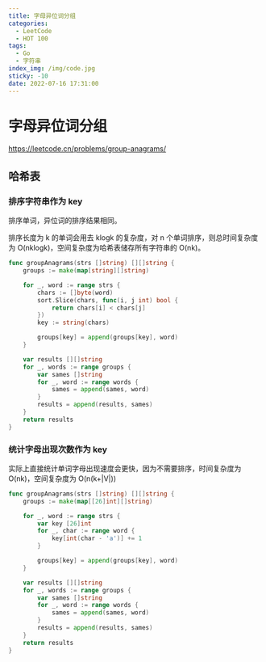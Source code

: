 ```yaml
---
title: 字母异位词分组
categories:
  - LeetCode
  - HOT 100
tags:
  - Go
  - 字符串
index_img: /img/code.jpg
sticky: -10
date: 2022-07-16 17:31:00
---
```


# 字母异位词分组

https://leetcode.cn/problems/group-anagrams/

## 哈希表

### 排序字符串作为 key

排序单词，异位词的排序结果相同。

排序长度为 k 的单词会用去 klogk 的复杂度，对 n 个单词排序，则总时间复杂度为 O(nklogk)，空间复杂度为哈希表储存所有字符串的 O(nk)。

```go
func groupAnagrams(strs []string) [][]string {
    groups := make(map[string][]string)

    for _, word := range strs {
        chars := []byte(word)
        sort.Slice(chars, func(i, j int) bool {
            return chars[i] < chars[j]
        })
        key := string(chars)

        groups[key] = append(groups[key], word)
    }

    var results [][]string
    for _, words := range groups {
        var sames []string
        for _, word := range words {
            sames = append(sames, word)
        }
        results = append(results, sames)
    }
    return results
}
```

### 统计字母出现次数作为 key

实际上直接统计单词字母出现速度会更快，因为不需要排序，时间复杂度为 O(nk)，空间复杂度为 O(n(k+|V|))

```go
func groupAnagrams(strs []string) [][]string {
    groups := make(map[[26]int][]string)

    for _, word := range strs {
        var key [26]int
        for _, char := range word {
            key[int(char - 'a')] += 1
        }

        groups[key] = append(groups[key], word)
    }

    var results [][]string
    for _, words := range groups {
        var sames []string
        for _, word := range words {
            sames = append(sames, word)
        }
        results = append(results, sames)
    }
    return results
}
```
